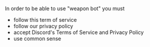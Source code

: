 In order to be able to use "weapon bot" you must
- follow this term of service
- follow our privacy policy
- accept Discord's Terms of Service and Privacy Policy
- use common sense
